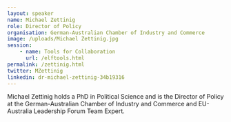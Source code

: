 ```yaml
---
layout: speaker
name: Michael Zettinig
role: Director of Policy
organisation: German-Australian Chamber of Industry and Commerce
image: /uploads/Michael Zettinig.jpg
session:
    - name: Tools for Collaboration
      url: /elftools.html
permalink: /zettinig.html
twitter: MZettinig
linkedin: dr-michael-zettinig-34b19316
---
```

Michael Zettinig holds a PhD in Political Science and is the Director of Policy at the German-Australian Chamber of Industry and Commerce and EU-Australia Leadership Forum Team Expert. 


